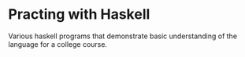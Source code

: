 # Practing with Haskell

Various haskell programs that demonstrate basic understanding of the language for a college course.
